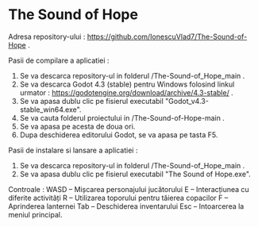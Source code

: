 # The Sound of Hope
 Adresa repository-ului : https://github.com/IonescuVlad7/The-Sound-of-Hope .

 Pasii de compilare a aplicatiei : 
 1. Se va descarca repository-ul in folderul <locatia unde s-a salvat>/The-Sound-of_Hope_main .
 2. Se va descarca Godot 4.3 (stable) pentru Windows folosind linkul urmator : https://godotengine.org/download/archive/4.3-stable/ .
 3. Se va apasa dublu clic pe fisierul executabil "Godot_v4.3-stable_win64.exe".
 4. Se va cauta folderul proiectului in <locatia unde s-a salvat>/The-Sound-of-Hope-main .
 5. Se va apasa pe acesta de doua ori.
 6. Dupa deschiderea editorului Godot, se va apasa pe tasta F5.
 
 Pasii de instalare si lansare a aplicatiei : 
 1. Se va descarca repository-ul in folderul <locatia unde s-a salvat>/The-Sound-of_Hope_main .
 2. Se va apasa dublu clic pe fisierul executabil "The Sound of Hope.exe".

 Controale :
 WASD – Mișcarea personajului jucătorului
 E – Interacțiunea cu diferite activități
 R – Utilizarea toporului pentru tăierea copacilor
 F – Aprinderea lanternei
 Tab – Deschiderea inventarului
 Esc – Intoarcerea la meniul principal.
